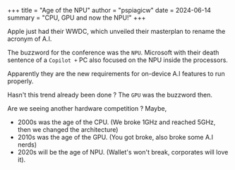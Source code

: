 +++
title = "Age of the NPU"
author = "pspiagicw"
date = 2024-06-14
summary = "CPU, GPU and now the NPU!"
+++

Apple just had their WWDC, which unveiled their masterplan to rename the acronym of A.I.

The buzzword for the conference was the `NPU`. Microsoft with their death sentence of a `Copilot +` PC also focused on the NPU inside the processors.

Apparently they are the new requirements for on-device A.I features to run properly. 

Hasn't this trend already been done ? The `GPU` was the buzzword then.

Are we seeing another hardware competition ? Maybe,

- 2000s was the age of the CPU. (We broke 1GHz and reached 5GHz, then we changed the architecture)
- 2010s was the age of the GPU. (You got broke, also broke some A.I nerds)
- 2020s will be the age of NPU. (Wallet's won't break, corporates will love it).


